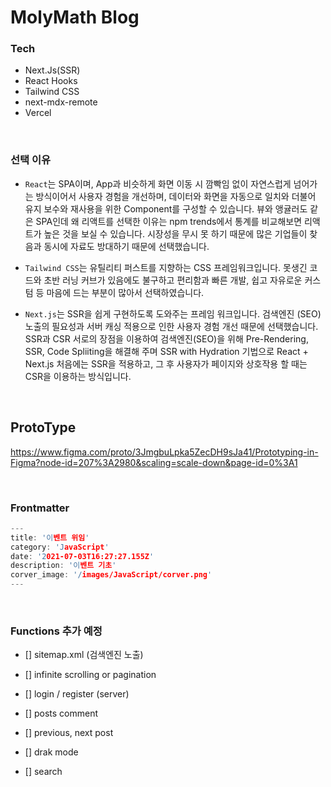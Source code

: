 # MolyMath Blog

### Tech

- Next.Js(SSR)
- React Hooks
- Tailwind CSS
- next-mdx-remote
- Vercel

<br>

### 선택 이유

- `React`는 SPA이며, App과 비슷하게 화면 이동 시 깜빡임 없이 자연스럽게 넘어가는 방식이어서 사용자 경험을 개선하며, 데이터와 화면을 자동으로 일치와 더불어 유지 보수와 재사용을 위한 Component를 구성할 수 있습니다. 뷰와 앵귤러도 같은 SPA인데 왜 리액트를 선택한 이유는 npm trends에서 통계를 비교해보면 리액트가 높은 것을 보실 수 있습니다. 시장성을 무시 못 하기 때문에 많은 기업들이 찾음과 동시에 자료도 방대하기 때문에 선택했습니다.

- `Tailwind CSS`는 유틸리티 퍼스트를 지향하는 CSS 프레임워크입니다. 못생긴 코드와 초반 러닝 커브가 있음에도 불구하고 편리함과 빠른 개발, 쉽고 자유로운 커스텀 등 마음에 드는 부분이 많아서 선택하였습니다.

- `Next.js`는 SSR을 쉽게 구현하도록 도와주는 프레임 워크입니다.
  검색엔진 (SEO) 노출의 필요성과 서버 캐싱 적용으로 인한 사용자 경험 개선 때문에 선택했습니다.
  SSR과 CSR 서로의 장점을 이용하여 검색엔진(SEO)을 위해 Pre-Rendering, SSR, Code Spliiting을 해결해 주며 SSR with Hydration 기법으로 React + Next.js 처음에는 SSR을 적용하고, 그 후 사용자가 페이지와 상호작용 할 때는 CSR을 이용하는 방식입니다.

<br>

## ProtoType

https://www.figma.com/proto/3JmgbuLpka5ZecDH9sJa41/Prototyping-in-Figma?node-id=207%3A2980&scaling=scale-down&page-id=0%3A1

<br>

### Frontmatter

```h
---
title: '이벤트 위임'
category: 'JavaScript'
date: '2021-07-03T16:27:27.155Z'
description: '이벤트 기초'
corver_image: '/images/JavaScript/corver.png'
---
```

<br />

### Functions 추가 예정

- [] sitemap.xml (검색엔진 노출)

- [] infinite scrolling or pagination

- [] login / register (server)

- [] posts comment

- [] previous, next post

- [] drak mode

- [] search
